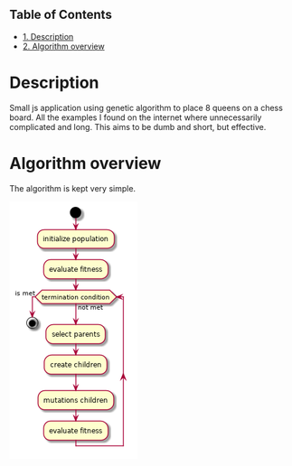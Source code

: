 <div id="table-of-contents">
<h2>Table of Contents</h2>
<div id="text-table-of-contents">
<ul>
<li><a href="#org1c08396">1. Description</a></li>
<li><a href="#orgbd7e5ac">2. Algorithm overview</a></li>
</ul>
</div>
</div>


<a id="org1c08396"></a>

# Description

Small js application using genetic algorithm to place 8 queens on a chess board. All the examples I found on the internet where unnecessarily complicated and long. This aims to be dumb and short, but effective.


<a id="orgbd7e5ac"></a>

# Algorithm overview

The algorithm is kept very simple.

![img](./docs/alg.png)

